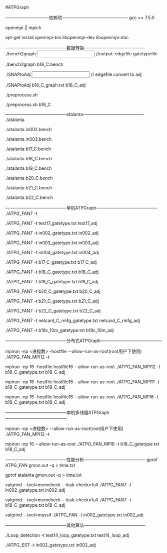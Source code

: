 #ATPGraph

——————————依赖项———————————————
gcc >= 7.5.0 

openmpi || mpich

apt-get install openmpi-bin libopenmpi-dev libopenmpi-doc

——————————————数据转换——————————————
./bench2graph  <input bench file>  //output:  edgefile  gatetypefile

./bench2graph  b18_C.bench

./SNAPtoAdj  <input  edgefile>  <output csr filename> // edgefile convert to adj

./SNAPtoAdj  b18_C_graph.txt  b18_C_adj 

./preprocess.sh <bench name>

./preprocess.sh  b18_C

——————————————atalanta——————————————
./atalanta  <bench filename>

./atalanta  in002.bench

./atalanta  in003.bench

./atalanta  b17_C.bench

./atalanta  b18_C.bench

./atalanta  b19_C.bench

./atalanta  b20_C.bench

./atalanta  b21_C.bench

./atalanta  b22_C.bench

——————————————单机ATPGraph——————————————
./ATPG_FAN7 -t <gatetype filename> <adj filename>

./ATPG_FAN7 -t test17_gatetype.txt test17_adj

./ATPG_FAN7 -t in002_gatetype.txt in002_adj

./ATPG_FAN7 -t in003_gatetype.txt in003_adj

./ATPG_FAN7 -t in004_gatetype.txt in004_adj

./ATPG_FAN7 -t b17_C_gatetype.txt b17_C_adj 

./ATPG_FAN7 -t b18_C_gatetype.txt b18_C_adj 

./ATPG_FAN7 -t b19_C_gatetype.txt b19_C_adj 

./ATPG_FAN7 -t b20_C_gatetype.txt b20_C_adj 

./ATPG_FAN7 -t b21_C_gatetype.txt b21_C_adj 

./ATPG_FAN7 -t b22_C_gatetype.txt b22_C_adj 

./ATPG_FAN7 -t netcard_C_rmfg_gatetype.txt netcard_C_rmfg_adj

./ATPG_FAN7 -t b19c_10m_gatetype.txt b19c_10m_adj

——————————————分布式ATPGraph——————————————

mpirun -np <进程数> -hostfile <host filename> --allow-run-as-root(root用户下使用) ./ATPG_FAN_MPI12 -t <gatetype filename> <adj filename>

mpirun -np 16 -hostfile hostfile16 --allow-run-as-root ./ATPG_FAN_MPI12 -t b18_C_gatetype.txt b18_C_adj

mpirun -np 16 -hostfile hostfile16 --allow-run-as-root ./ATPG_FAN_MPI11 -t b18_C_gatetype.txt b18_C_adj

mpirun -np 16 -hostfile hostfile16 --allow-run-as-root ./ATPG_FAN_MPI8 -t b18_C_gatetype.txt b18_C_adj

——————————————单机多线程ATPGraph——————————————

mpirun -np <进程数>  --allow-run-as-root(root用户下使用) ./ATPG_FAN_MPI12 -t <gatetype filename> <adj filename>

mpirun -np 16  --allow-run-as-root ./ATPG_FAN_MPI8 -t b18_C_gatetype.txt b18_C_adj

——————————————性能分析——————————————
gprof ATPG_FAN gmon.out -q > time.txt

gprof atalanta gmon.out -q > time.txt

valgrind --tool=memcheck --leak-check=full ./ATPG_FAN7 -t in002_gatetype.txt in002_adj

valgrind --tool=memcheck --leak-check=full ./ATPG_FAN7 -t b18_C_gatetype.txt b18_C_adj 

valgrind --tool=massif ./ATPG_FAN -t in002_gatetype.txt in002_adj

——————————————其他算法——————————————

./Loop_detection -t test14_loop_gatetype.txt test14_loop_adj 

./ATPG_EST -t in002_gatetype.txt in002_adj
